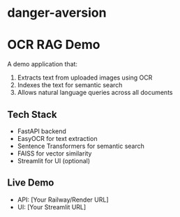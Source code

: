 # danger-aversion
# OCR RAG Demo

A demo application that:
1. Extracts text from uploaded images using OCR
2. Indexes the text for semantic search
3. Allows natural language queries across all documents

## Tech Stack
- FastAPI backend
- EasyOCR for text extraction
- Sentence Transformers for semantic search
- FAISS for vector similarity
- Streamlit for UI (optional)

## Live Demo
- API: [Your Railway/Render URL]
- UI: [Your Streamlit URL]